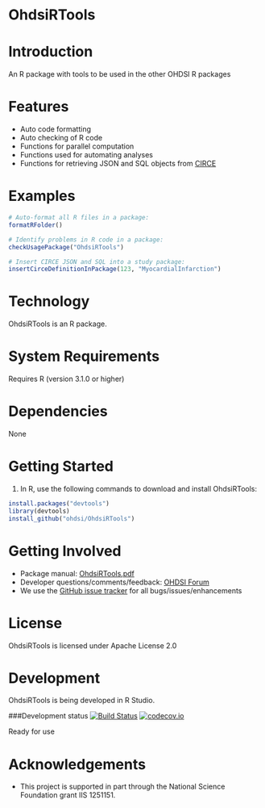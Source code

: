 OhdsiRTools
===========

Introduction
============
An R package with tools to be used in the other OHDSI R packages

Features
========
- Auto code formatting
- Auto checking of R code
- Functions for parallel computation
- Functions used for automating analyses
- Functions for retrieving JSON and SQL objects from [CIRCE](https://github.com/OHDSI/Circe)

Examples
===========

```r
# Auto-format all R files in a package:
formatRFolder()

# Identify problems in R code in a package:
checkUsagePackage("OhdsiRTools")

# Insert CIRCE JSON and SQL into a study package:
insertCirceDefinitionInPackage(123, "MyocardialInfarction")
```

Technology
============
OhdsiRTools is an R package.

System Requirements
============
Requires R (version 3.1.0 or higher)

Dependencies
============
None

Getting Started
===============
1. In R, use the following commands to download and install OhdsiRTools:

  ```r
  install.packages("devtools")
  library(devtools)
  install_github("ohdsi/OhdsiRTools")
  ```

Getting Involved
=============
* Package manual: [OhdsiRTools.pdf](https://raw.githubusercontent.com/OHDSI/OhdsiRTools/master/extras/OhdsiRTools.pdf)
* Developer questions/comments/feedback: <a href="http://forums.ohdsi.org/c/developers">OHDSI Forum</a>
* We use the <a href="../../issues">GitHub issue tracker</a> for all bugs/issues/enhancements

License
=======
OhdsiRTools is licensed under Apache License 2.0

Development
===========
OhdsiRTools is being developed in R Studio.

###Development status
[![Build Status](https://travis-ci.org/OHDSI/OhdsiRTools.svg?branch=master)](https://travis-ci.org/OHDSI/OhdsiRTools)
[![codecov.io](https://codecov.io/github/OHDSI/OhdsiRTools/coverage.svg?branch=master)](https://codecov.io/github/OHDSI/OhdsiRTools?branch=master)

Ready for use

# Acknowledgements
- This project is supported in part through the National Science Foundation grant IIS 1251151.
